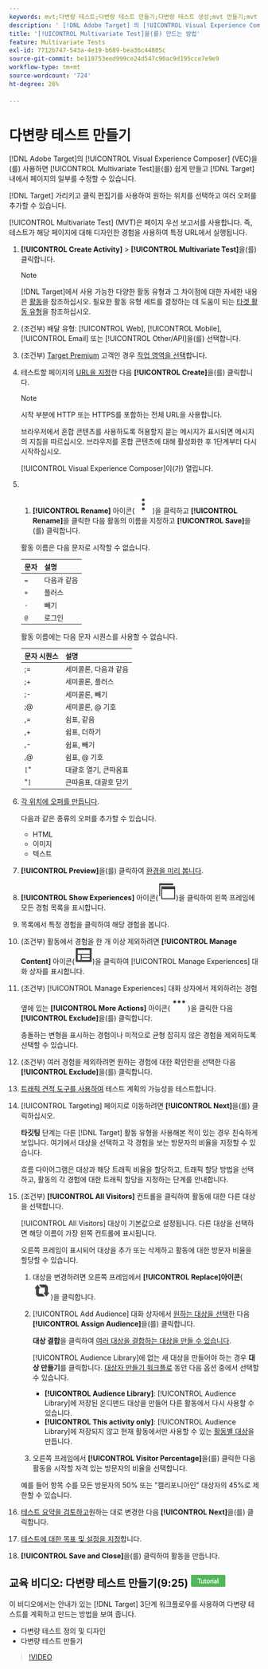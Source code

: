 ```yaml
---
keywords: mvt;다변량 테스트;다변량 테스트 만들기;다변량 테스트 생성;mvt 만들기;mvt 생성;mvt 방법;다변량 테스트 방법
description: ' [!DNL Adobe Target] 의 [!UICONTROL Visual Experience Composer] (VEC)을(를) 사용하여 [!UICONTROL Multivariate Test] (MVT)을(를) 만드는 방법을 알아봅니다.'
title: '[!UICONTROL Multivariate Test]을(를) 만드는 방법'
feature: Multivariate Tests
exl-id: 7712b747-543a-4e19-b689-bea36c44805c
source-git-commit: be118753eed999ce24d547c90ac9d195cce7e9e9
workflow-type: tm+mt
source-wordcount: '724'
ht-degree: 26%

---
```


# 다변량 테스트 만들기

[!DNL Adobe Target]의 [!UICONTROL Visual Experience Composer] (VEC)을(를) 사용하면 [!UICONTROL Multivariate Test]을(를) 쉽게 만들고 [!DNL Target] 내에서 페이지의 일부를 수정할 수 있습니다.

[!DNL Target] 가리키고 클릭 편집기를 사용하여 원하는 위치를 선택하고 여러 오퍼를 추가할 수 있습니다.

[!UICONTROL Multivariate Test] (MVT)은 페이지 우선 보고서를 사용합니다. 즉, 테스트가 해당 페이지에 대해 디자인한 경험을 사용하여 특정 URL에서 실행됩니다.

1. **[!UICONTROL Create Activity]** > **[!UICONTROL Multivariate Test]**&#x200B;을(를) 클릭합니다.

   >[!NOTE]
   >
   >[!DNL Target]에서 사용 가능한 다양한 활동 유형과 그 차이점에 대한 자세한 내용은 [활동](/help/main/c-activities/activities.md#concept_D317A95A1AB54674BA7AB65C7985BA03)을 참조하십시오. 필요한 활동 유형 세트를 결정하는 데 도움이 되는 [타겟 활동 유형](/help/main/c-activities/target-activities-guide.md)을 참조하십시오.

1. (조건부) 배달 유형: [!UICONTROL Web], [!UICONTROL Mobile], [!UICONTROL Email] 또는 [!UICONTROL Other/API]을(를) 선택합니다.

1. (조건부) [Target Premium](/help/main/c-intro/intro.md#premium) 고객인 경우 [작업 영역을 선택](/help/main/administrating-target/c-user-management/property-channel/property-channel.md)합니다.

1. 테스트할 페이지의 [URL을 지정](/help/main/c-activities/c-multivariate-testing/t-create-multivariate-test/url.md#concept_C12E4A85FF3B4E518E3110F6CF1AF9C0)한 다음 **[!UICONTROL Create]**&#x200B;을(를) 클릭합니다.

   >[!NOTE]
   >
   >시작 부분에 HTTP 또는 HTTPS를 포함하는 전체 URL을 사용합니다.

   브라우저에서 혼합 콘텐츠를 사용하도록 허용할지 묻는 메시지가 표시되면 메시지의 지침을 따르십시오. 브라우저를 혼합 콘텐츠에 대해 활성화한 후 1단계부터 다시 시작하십시오.

   [!UICONTROL Visual Experience Composer]이(가) 열립니다.

1. &#x200B;
   1. **[!UICONTROL Rename]** 아이콘(![이름 바꾸기 아이콘](/help/main/assets/icons/MoreSmallListVert.svg))을 클릭하고 **[!UICONTROL Rename]**&#x200B;을 클릭한 다음 활동의 이름을 지정하고 **[!UICONTROL Save]**&#x200B;을(를) 클릭합니다.

   활동 이름은 다음 문자로 시작할 수 없습니다.

   | 문자 | 설명 |
   |--- |--- |
   | `=` | 다음과 같음 |
   | `+` | 플러스 |
   | `-` | 빼기 |
   | `@` | 로그인 |

   활동 이름에는 다음 문자 시퀀스를 사용할 수 없습니다.

   | 문자 시퀀스 | 설명 |
   |--- |--- |
   | ;= | 세미콜론, 다음과 같음 |
   | ;+ | 세미콜론, 플러스 |
   | ;- | 세미콜론, 빼기 |
   | ;@ | 세미콜론, @ 기호 |
   | ,= | 쉼표, 같음 |
   | ,+ | 쉼표, 더하기 |
   | ,- | 쉼표, 빼기 |
   | ,@ | 쉼표, @ 기호 |
   | `[`&quot; | 대괄호 열기, 큰따옴표 |
   | &quot;`]` | 큰따옴표, 대괄호 닫기 |

1. [각 위치에 오퍼를 만듭니다](/help/main/c-activities/c-multivariate-testing/t-create-multivariate-test/add-offers.md#concept_DCE6B45C30F7419B8EC17AFDEE8D8AA6).

   다음과 같은 종류의 오퍼를 추가할 수 있습니다.

   * HTML
   * 이미지
   * 텍스트

1. **[!UICONTROL Preview]**&#x200B;을(를) 클릭하여 [환경을 미리 봅니다](/help/main/c-activities/c-multivariate-testing/t-create-multivariate-test/preview-experiences.md).

1. **[!UICONTROL Show Experiences]** 아이콘(![경험 표시 아이콘](/help/main/assets/icons/WebPages.svg))을 클릭하여 왼쪽 프레임에 모든 경험 목록을 표시합니다.

1. 목록에서 특정 경험을 클릭하여 해당 경험을 봅니다.

1. (조건부) 활동에서 경험을 한 개 이상 제외하려면 **[!UICONTROL Manage Content]** 아이콘(![경험 관리 아이콘](/help/main/assets/icons/Experience.svg))을 클릭하여 [!UICONTROL Manage Experiences] 대화 상자를 표시합니다.

1. (조건부) [!UICONTROL Manage Experiences] 대화 상자에서 제외하려는 경험 옆에 있는 **[!UICONTROL More Actions]** 아이콘(![추가 작업 아이콘](/help/main/assets/icons/MoreSmallList.svg))을 클릭한 다음 **[!UICONTROL Exclude]**&#x200B;을(를) 클릭합니다.

   충돌하는 변형을 표시하는 경험이나 미적으로 균형 잡히지 않은 경험을 제외하도록 선택할 수 있습니다.

1. (조건부) 여러 경험을 제외하려면 원하는 경험에 대한 확인란을 선택한 다음 **[!UICONTROL Exclude]**&#x200B;을(를) 클릭합니다.

1. [트래픽 견적 도구를 사용하여](/help/main/c-activities/c-multivariate-testing/t-create-multivariate-test/traffic-estimator.md#task_71AA6922AFD447EA8C5E610A78ABA714) 테스트 계획의 가능성을 테스트합니다.

1. [!UICONTROL Targeting] 페이지로 이동하려면 **[!UICONTROL Next]**&#x200B;을(를) 클릭하십시오.

   **타깃팅** 단계는 다른 [!DNL Target] 활동 유형을 사용해본 적이 있는 경우 친숙하게 보입니다. 여기에서 대상을 선택하고 각 경험을 보는 방문자의 비율을 지정할 수 있습니다.

   흐름 다이어그램은 대상과 해당 트래픽 비율을 할당하고, 트래픽 할당 방법을 선택하고, 활동의 각 경험에 대한 트래픽 할당을 지정하는 단계를 안내합니다.

1. (조건부) **[!UICONTROL All Visitors]** 컨트롤을 클릭하여 활동에 대한 다른 대상을 선택합니다.

   [!UICONTROL All Visitors] 대상이 기본값으로 설정됩니다. 다른 대상을 선택하면 해당 이름이 가장 왼쪽 컨트롤에 표시됩니다.

   오른쪽 프레임이 표시되어 대상을 추가 또는 삭제하고 활동에 대한 방문자 비율을 할당할 수 있습니다.

   1. 대상을 변경하려면 오른쪽 프레임에서 **[!UICONTROL Replace]아이콘**(![바꾸기 아이콘](/help/main/assets/icons/Retweet.svg))을 클릭합니다.
   1. [!UICONTROL Add Audience] 대화 상자에서 [원하는 대상을 선택](/help/main/c-activities/t-test-ab/t-test-create-ab/ab-audience.md)한 다음 **[!UICONTROL Assign Audience]**&#x200B;을(를) 클릭합니다.

      **대상 결합**&#x200B;을 클릭하여 [여러 대상을 결합하는 대상을 만들 수 있습니다](/help/main/c-target/combining-multiple-audiences.md).

      [!UICONTROL Audience Library]에 없는 새 대상을 만들어야 하는 경우 **대상 만들기**&#x200B;를 클릭합니다. [대상자 만들기 워크플로](/help/main/c-target/c-audiences/audiences.md) 동안 다음 옵션 중에서 선택할 수 있습니다.

      * **[!UICONTROL Audience Library]**: [!UICONTROL Audience Library]에 저장된 온디맨드 대상을 만들어 다른 활동에서 다시 사용할 수 있습니다.
      * **[!UICONTROL This activity only]**: [!UICONTROL Audience Library]에 저장되지 않고 현재 활동에서만 사용할 수 있는 [활동별 대상](/help/main/c-target/creating-activity-only-audience.md)을 만듭니다.

   1. 오른쪽 프레임에서 **[!UICONTROL Visitor Percentage]**&#x200B;을(를) 클릭한 다음 활동을 시작할 자격 있는 방문자의 비율을 선택합니다.

   예를 들어 항목 수를 모든 방문자의 50% 또는 &quot;캘리포니아인&quot; 대상자의 45%로 제한할 수 있습니다.

1. [테스트 요약을 검토하고](/help/main/c-activities/c-multivariate-testing/t-create-multivariate-test/test-summary.md#reference_971AB225963A4DC18EEB5B0E20F0A4A7)원하는 대로 변경한 다음 **[!UICONTROL Next]**&#x200B;을(를) 클릭합니다.

1. [테스트에 대한 목표 및 설정을 지정](/help/main/c-activities/c-multivariate-testing/t-create-multivariate-test/goals-and-settings.md#reference_B25389FD6F3A4989801E740364B089CC)합니다.

1. **[!UICONTROL Save and Close]**&#x200B;을(를) 클릭하여 활동을 만듭니다.

## 교육 비디오: 다변량 테스트 만들기(9:25) ![튜토리얼 배지](/help/main/assets/tutorial.png)

이 비디오에서는 안내가 있는 [!DNL Target] 3단계 워크플로우를 사용하여 다변량 테스트를 계획하고 만드는 방법을 보여 줍니다.

* 다변량 테스트 정의 및 디자인
* 다변량 테스트 만들기

>[!VIDEO](https://video.tv.adobe.com/v/30528?captions=kor)
